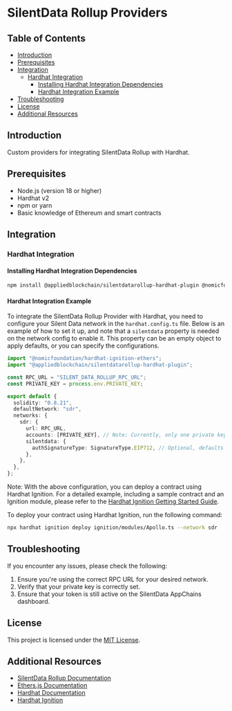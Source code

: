 # SilentData Rollup Providers

## Table of Contents

- [Introduction](#introduction)
- [Prerequisites](#prerequisites)
- [Integration](#integration)
  - [Hardhat Integration](#hardhat-integration)
    - [Installing Hardhat Integration Dependencies](#installing-hardhat-integration-dependencies)
    - [Hardhat Integration Example](#hardhat-integration-example)
- [Troubleshooting](#troubleshooting)
- [License](#license)
- [Additional Resources](#additional-resources)

## Introduction

Custom providers for integrating SilentData Rollup with Hardhat.

## Prerequisites

- Node.js (version 18 or higher)
- Hardhat v2
- npm or yarn
- Basic knowledge of Ethereum and smart contracts

## Integration

### Hardhat Integration

#### Installing Hardhat Integration Dependencies

```bash
npm install @appliedblockchain/silentdatarollup-hardhat-plugin @nomicfoundation/hardhat-ignition-ethers@0.15.7
```

#### Hardhat Integration Example

To integrate the SilentData Rollup Provider with Hardhat, you need to configure your Silent Data network in the `hardhat.config.ts` file. Below is an example of how to set it up, and note that a `silentdata` property is needed on the network config to enable it. This property can be an empty object to apply defaults, or you can specify the configurations.

```typescript
import "@nomicfoundation/hardhat-ignition-ethers";
import "@appliedblockchain/silentdatarollup-hardhat-plugin";

const RPC_URL = "SILENT_DATA_ROLLUP_RPC_URL";
const PRIVATE_KEY = process.env.PRIVATE_KEY;

export default {
  solidity: "0.8.21",
  defaultNetwork: "sdr",
  networks: {
    sdr: {
      url: RPC_URL,
      accounts: [PRIVATE_KEY], // Note: Currently, only one private key can be passed to the network accounts configuration.
      silentdata: {
        authSignatureType: SignatureType.EIP712, // Optional, defaults to RAW
      },
    },
  },
};
```

Note: With the above configuration, you can deploy a contract using Hardhat Ignition. For a detailed example, including a sample contract and an Ignition module, please refer to the [Hardhat Ignition Getting Started Guide](https://hardhat.org/ignition/docs/getting-started).

To deploy your contract using Hardhat Ignition, run the following command:

```bash
npx hardhat ignition deploy ignition/modules/Apollo.ts --network sdr
```

## Troubleshooting

If you encounter any issues, please check the following:

1. Ensure you're using the correct RPC URL for your desired network.
2. Verify that your private key is correctly set.
3. Ensure that your token is still active on the SilentData AppChains dashboard.

## License

This project is licensed under the [MIT License](LICENSE).

## Additional Resources

- [SilentData Rollup Documentation](https://docs.silentdata.com)
- [Ethers.js Documentation](https://docs.ethers.org/v6/)
- [Hardhat Documentation](https://hardhat.org/docs)
- [Hardhat Ignition](https://hardhat.org/hardhat-runner/plugins/nomiclabs-hardhat-ignition)
